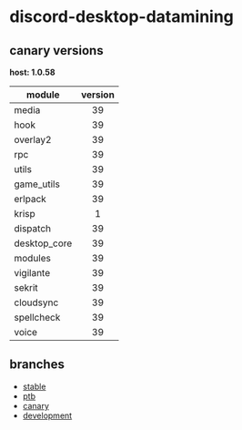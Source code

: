 # discord-desktop-datamining

## canary versions

**host: 1.0.58**

| module | version |
| ------ | :-----: |
| media | 39 |
| hook | 39 |
| overlay2 | 39 |
| rpc | 39 |
| utils | 39 |
| game_utils | 39 |
| erlpack | 39 |
| krisp | 1 |
| dispatch | 39 |
| desktop_core | 39 |
| modules | 39 |
| vigilante | 39 |
| sekrit | 39 |
| cloudsync | 39 |
| spellcheck | 39 |
| voice | 39 |

## branches

- [stable](https://github.com/OpenAsar/discord-desktop-datamining/tree/stable)
- [ptb](https://github.com/OpenAsar/discord-desktop-datamining/tree/ptb)
- [canary](https://github.com/OpenAsar/discord-desktop-datamining/tree/canary)
- [development](https://github.com/OpenAsar/discord-desktop-datamining/tree/development)